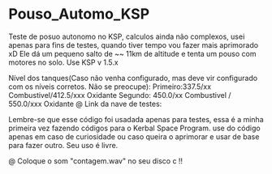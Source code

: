 # Pouso_Automo_KSP
Teste de posuo autonomo no KSP, calculos ainda não complexos, usei apenas para fins de testes, quando tiver tempo vou fazer mais aprimorado xD
Ele dá um pequeno salto de ~~ 11km de altitude e tenta um pouso com motores no solo.
Use KSP v 1.5.x

Nível dos tanques(Caso não venha configurado, mas deve vir configurado com os níveis corretos. Não se preocupe):
Primeiro:337.5/xx Combustivel/412.5/xxx Oxidante
Segundo: 450.0/xx Combustivel / 550.0/xxx Oxidante
@ Link da nave de testes: 

Lembre-se que esse código foi usadada apenas para testes, essa é a minha primeira vez fazendo códigos para o Kerbal Space Program.
use do código apenas em caso de curiosidade ou caso queira o aprimorar e usar de base para fazer outro. Seu uso é livre.

@ Coloque o som "contagem.wav" no seu disco c !!
